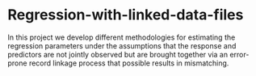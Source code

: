 # Regression-with-linked-data-files
In this project we develop different methodologies for estimating the regression parameters under the assumptions that the response and predictors are not jointly observed but are brought together via an error-prone record linkage process that possible results in mismatching.
